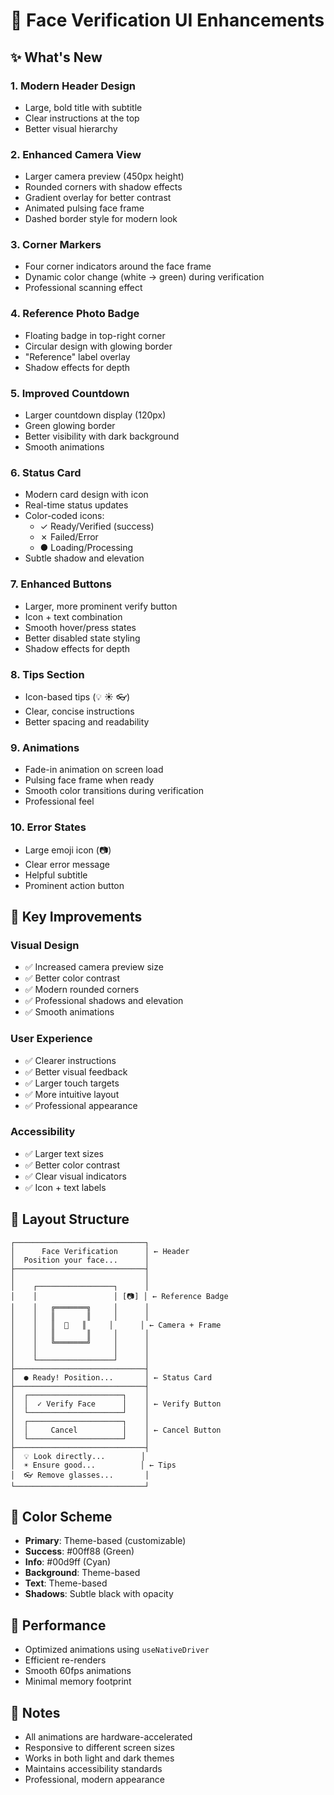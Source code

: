 # 🎨 Face Verification UI Enhancements

## ✨ What's New

### 1. **Modern Header Design**
- Large, bold title with subtitle
- Clear instructions at the top
- Better visual hierarchy

### 2. **Enhanced Camera View**
- Larger camera preview (450px height)
- Rounded corners with shadow effects
- Gradient overlay for better contrast
- Animated pulsing face frame
- Dashed border style for modern look

### 3. **Corner Markers**
- Four corner indicators around the face frame
- Dynamic color change (white → green) during verification
- Professional scanning effect

### 4. **Reference Photo Badge**
- Floating badge in top-right corner
- Circular design with glowing border
- "Reference" label overlay
- Shadow effects for depth

### 5. **Improved Countdown**
- Larger countdown display (120px)
- Green glowing border
- Better visibility with dark background
- Smooth animations

### 6. **Status Card**
- Modern card design with icon
- Real-time status updates
- Color-coded icons:
  - ✓ Ready/Verified (success)
  - ✗ Failed/Error
  - ● Loading/Processing
- Subtle shadow and elevation

### 7. **Enhanced Buttons**
- Larger, more prominent verify button
- Icon + text combination
- Smooth hover/press states
- Better disabled state styling
- Shadow effects for depth

### 8. **Tips Section**
- Icon-based tips (💡 ☀️ 👓)
- Clear, concise instructions
- Better spacing and readability

### 9. **Animations**
- Fade-in animation on screen load
- Pulsing face frame when ready
- Smooth color transitions during verification
- Professional feel

### 10. **Error States**
- Large emoji icon (📷)
- Clear error message
- Helpful subtitle
- Prominent action button

## 🎯 Key Improvements

### Visual Design
- ✅ Increased camera preview size
- ✅ Better color contrast
- ✅ Modern rounded corners
- ✅ Professional shadows and elevation
- ✅ Smooth animations

### User Experience
- ✅ Clearer instructions
- ✅ Better visual feedback
- ✅ Larger touch targets
- ✅ More intuitive layout
- ✅ Professional appearance

### Accessibility
- ✅ Larger text sizes
- ✅ Better color contrast
- ✅ Clear visual indicators
- ✅ Icon + text labels

## 📱 Layout Structure

```
┌─────────────────────────────┐
│      Face Verification      │ ← Header
│  Position your face...      │
├─────────────────────────────┤
│                             │
│    ┌─────────────────┐      │
│    │                 │ [📷] │ ← Reference Badge
│    │   ╔═══════╗     │      │
│    │   ║       ║     │      │
│    │   ║  👤   ║     │      │ ← Camera + Frame
│    │   ║       ║     │      │
│    │   ╚═══════╝     │      │
│    │                 │      │
│    └─────────────────┘      │
├─────────────────────────────┤
│  ● Ready! Position...       │ ← Status Card
├─────────────────────────────┤
│  ┌─────────────────────┐    │
│  │  ✓ Verify Face      │    │ ← Verify Button
│  └─────────────────────┘    │
│  ┌─────────────────────┐    │
│  │     Cancel          │    │ ← Cancel Button
│  └─────────────────────┘    │
├─────────────────────────────┤
│  💡 Look directly...        │
│  ☀️ Ensure good...          │ ← Tips
│  👓 Remove glasses...       │
└─────────────────────────────┘
```

## 🎨 Color Scheme

- **Primary**: Theme-based (customizable)
- **Success**: #00ff88 (Green)
- **Info**: #00d9ff (Cyan)
- **Background**: Theme-based
- **Text**: Theme-based
- **Shadows**: Subtle black with opacity

## 🚀 Performance

- Optimized animations using `useNativeDriver`
- Efficient re-renders
- Smooth 60fps animations
- Minimal memory footprint

## 📝 Notes

- All animations are hardware-accelerated
- Responsive to different screen sizes
- Works in both light and dark themes
- Maintains accessibility standards
- Professional, modern appearance
